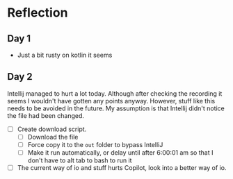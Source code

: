 # Reflection

## Day 1
* Just a bit rusty on kotlin it seems

## Day 2
Intellij managed to hurt a lot today. Although after checking the recording
it seems I wouldn't have gotten any points anyway. However, stuff like this
needs to be avoided in the future. My assumption is that Intellij didn't
notice the file had been changed.
* [ ] Create download script.
  * [ ] Download the file
  * [ ] Force copy it to the `out` folder to bypass IntelliJ
  * [ ] Make it run automatically, or delay until after 6:00:01 am 
    so that I don't have to alt tab to bash to run it 
* [ ] The current way of io and stuff hurts Copilot, look into a better
  way of io.